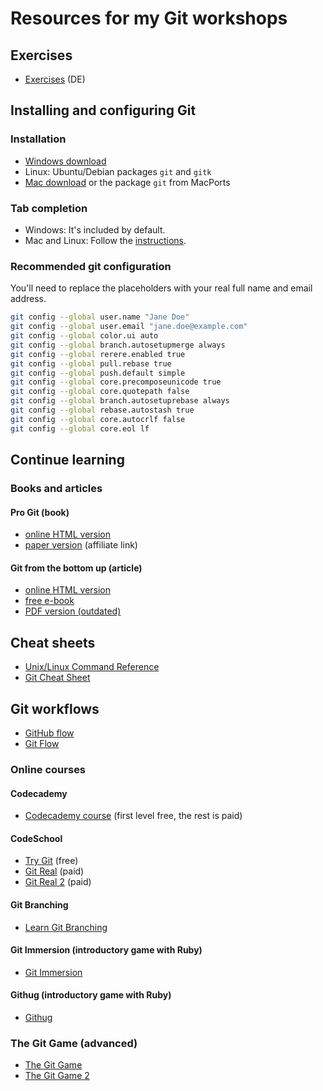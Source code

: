 # Resources for my Git workshops

## Exercises

- [Exercises](git-exercises-de.md) (DE)

## Installing and configuring Git

### Installation

- [Windows download](https://git-scm.com/download/win)
- Linux: Ubuntu/Debian packages `git` and `gitk`
- [Mac download](https://git-scm.com/download/mac) or the package `git` from MacPorts

### Tab completion

- Windows: It's included by default.
- Mac and Linux: Follow the [instructions](https://git-scm.com/book/en/v1/Git-Basics-Tips-and-Tricks).

### Recommended git configuration

You'll need to replace the placeholders with your real full name and email address.

```bash
git config --global user.name "Jane Doe"
git config --global user.email "jane.doe@example.com"
git config --global color.ui auto
git config --global branch.autosetupmerge always
git config --global rerere.enabled true
git config --global pull.rebase true
git config --global push.default simple
git config --global core.precomposeunicode true
git config --global core.quotepath false
git config --global branch.autosetuprebase always
git config --global rebase.autostash true
git config --global core.autocrlf false
git config --global core.eol lf
```

## Continue learning

### Books and articles

#### Pro Git (book)
- [online HTML version](https://git-scm.com/book/en/v2)
- [paper version](https://amzn.to/2rg0yEO) (affiliate link)

#### Git from the bottom up (article)
- [online HTML version](https://jwiegley.github.io/git-from-the-bottom-up/)
- [free e-book](https://github.com/johnrezzo/git-from-the-bottom-up-ebook)
- [PDF version (outdated)](http://ftp.newartisans.com/pub/git.from.bottom.up.pdf)

## Cheat sheets
- [Unix/Linux Command Reference](https://files.fosswire.com/2007/08/fwunixref.pdf)
- [Git Cheat Sheet](https://lemus.webs.upv.es/wordpress/wp-content/uploads/2018/02/cheat-sheets.pdf)

## Git workflows
- [GitHub flow](https://guides.github.com/introduction/flow/)
- [Git Flow](https://leanpub.com/git-flow/read)

### Online courses

#### Codecademy
- [Codecademy course](https://www.codecademy.com/learn/learn-git) (first level free, the rest is paid)

#### CodeSchool
- [Try Git](https://try.github.io/) (free)
- [Git Real](https://www.codeschool.com/courses/git-real) (paid)
- [Git Real 2](https://www.codeschool.com/courses/git-real-2) (paid)

#### Git Branching
- [Learn Git Branching](https://learngitbranching.js.org/)

#### Git Immersion (introductory game with Ruby)
- [Git Immersion](http://gitimmersion.com/)

#### Githug (introductory game with Ruby)
- [Githug](https://github.com/Gazler/githug)

### The Git Game (advanced)

- [The Git Game](https://github.com/git-game/git-game)
- [The Git Game 2](https://github.com/git-game/git-game-v2)
